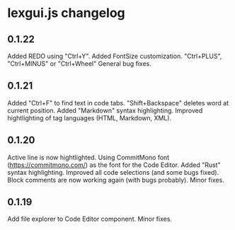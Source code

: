 # lexgui.js changelog

## 0.1.22

Added REDO using "Ctrl+Y".
Added FontSize customization. "Ctrl+PLUS", "Ctrl+MINUS" or "Ctrl+Wheel"
General bug fixes.

## 0.1.21

Added "Ctrl+F" to find text in code tabs.
"Shift+Backspace" deletes word at current position.
Added "Markdown" syntax highlighting. 
Improved hightlighting of tag languages (HTML, Markdown, XML).

## 0.1.20

Active line is now hightlighted.
Using CommitMono font (https://commitmono.com/) as the font for the Code Editor. 
Added "Rust" syntax highlighting. 
Improved all code selections (and some bugs fixed).
Block comments are now working again (with bugs probably). 
Minor fixes.

## 0.1.19

Add file explorer to Code Editor component. 
Minor fixes.